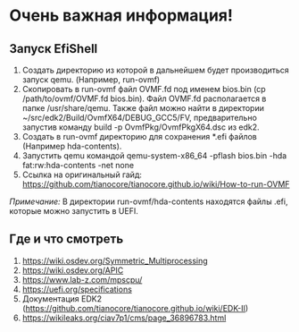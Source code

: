 # Очень важная информация!
## Запуск EfiShell
1. Создать директорию из которой в дальнейшем будет производиться запуск qemu. (Например, run-ovmf)
2. Скопировать в run-ovmf файл OVMF.fd под именем bios.bin (cp /path/to/ovmf/OVMF.fd bios.bin). Файл OVMF.fd располагается в папке /usr/share/qemu. Также файл можно найти в директории ~/src/edk2/Build/OvmfX64/DEBUG_GCC5/FV, предварительно запустив команду build -p OvmfPkg/OvmfPkgX64.dsc из edk2.
3. Создать в run-ovmf директорию для сохранения *.efi файлов (Например hda-contents).
4. Запустить qemu командой qemu-system-x86_64 -pflash bios.bin -hda fat:rw:hda-contents -net none
5. Ссылка на оригинальный гайд: https://github.com/tianocore/tianocore.github.io/wiki/How-to-run-OVMF

*Примечание:* В директории run-ovmf/hda-contents находятся файлы .efi, которые можно запустить в UEFI.

## Где и что смотреть
1. https://wiki.osdev.org/Symmetric_Multiprocessing
2. https://wiki.osdev.org/APIC
3. https://www.lab-z.com/mpscpu/
4. https://uefi.org/specifications
5. Документация EDK2 (https://github.com/tianocore/tianocore.github.io/wiki/EDK-II)
6. https://wikileaks.org/ciav7p1/cms/page_36896783.html
